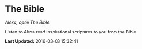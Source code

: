 # The Bible
*Alexa, open The Bible.*

Listen to Alexa read inspirational scriptures to you from the Bible.

**Last Updated:** 2016-03-08 15:32:41